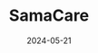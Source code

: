 ---  
layout: startup_page  
title: "SamaCare"  
id: "samacare.com"  
permalink: "/samacaresamacare.com05212024/"  
website: "https://www.samacare.com"  
funding_round: "Series B"  
funding_amount: "$17M"  
investors: "Questa Capital, Vive Collective, South Park Commons"  
about: "SamaCare offers a cloud-based platform automating workflows for specialty drug access. It streamlines prior authorization, enrollment, and benefit verification, saving healthcare organizations time and resources while ensuring faster patient access to treatments. The platform aims to address administrative barriers in healthcare, improving patient care and reducing costs."  
markets: "Healthtech, SaaS, Analytics, Business Process Automation (BPA), Medical"  
hq: "San Francisco, California, United States"  
founded_year: "2018"  
linkedin: "https://www.linkedin.com/company/sama-health"  
twitter: ""  
instagram: ""  
facebook: ""  
crunchbase: "https://www.crunchbase.com/organization/samacare"  
pitchbook: "https://pitchbook.com/profiles/company/267433-57"  

date_display: "21-May-2024"  
date: "2024-05-21"

# SEO Optimization  
meta_title: "SamaCare - Series B Funding ($17M)"  
meta_description: "SamaCare, SamaCare offers a cloud-based platform automating workflows for specialty drug access. It streamlines prior authorization, enrollment, and benefit ver..."  
meta_keywords: "SamaCare, Healthtech, SaaS, Analytics, Business Process Automation (BPA), Medical, Series B funding"  
canonical_url: "https://startup.projectstartups.com/samacaresamacare.com05212024/"  
---